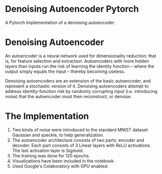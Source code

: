 # Denoising Autoencoder Pytorch
A Pytorch Implementation of a denoising autoencoder.

# Denoising Autoencoder
An autoencoder is a neural network used for dimensionality reduction; that is, for feature selection and extraction. Autoencoders with more hidden layers than inputs run the risk of learning the identity function – where the output simply equals the input – thereby becoming useless.

Denoising autoencoders are an extension of the basic autoencoder, and represent a stochastic version of it. Denoising autoencoders attempt to address identity-function risk by randomly corrupting input (i.e. introducing noise) that the autoencoder must then reconstruct, or denoise.




# The Implementation
1) Two kinds of noise were introduced to the standard MNIST dataset: Gaussian and speckle, to help generalization.
2) The autoencoder architecture consists of two parts: encoder and decoder. Each part consists of 3 Linear layers with ReLU activations. The last activation layer is Sigmoid.
3) The training was done for 120 epochs.
4) Visualizations have been included in the notebook.
5) Used Google's Colaboratory with GPU enabled.

